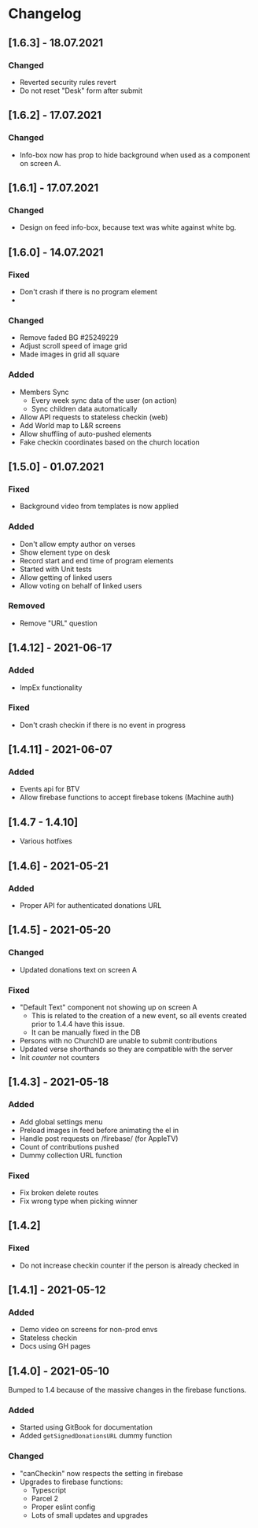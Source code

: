 # Changelog

## \[1.6.3\] - 18.07.2021

### Changed

* Reverted security rules revert
* Do not reset "Desk" form after submit

## \[1.6.2\] - 17.07.2021

### Changed

* Info-box now has prop to hide background when used as a component on screen A.

## \[1.6.1\] - 17.07.2021

### Changed

* Design on feed info-box, because text was white against white bg.

## \[1.6.0\] - 14.07.2021

### Fixed

* Don't crash if there is no program element
* 
### Changed

* Remove faded BG #25249229
* Adjust scroll speed of image grid
* Made images in grid all square

### Added

* Members Sync
  * Every week sync data of the user (on action)
  * Sync children data automatically
* Allow API requests to stateless checkin (web)
* Add World map to L&R screens
* Allow shuffling of auto-pushed elements
* Fake checkin coordinates based on the church location

## \[1.5.0\] - 01.07.2021

### Fixed

* Background video from templates is now applied

### Added

* Don't allow empty author on verses
* Show element type on desk
* Record start and end time of program elements
* Started with Unit tests
* Allow getting of linked users
* Allow voting on behalf of linked users

### Removed

* Remove "URL" question

## \[1.4.12\] - 2021-06-17

### Added 

* ImpEx functionality

### Fixed

* Don't crash checkin if there is no event in progress

## \[1.4.11\] - 2021-06-07

### Added

* Events api for BTV
* Allow firebase functions to accept firebase tokens (Machine auth)

## \[1.4.7 - 1.4.10\]

* Various hotfixes

## \[1.4.6\] - 2021-05-21

### Added

* Proper API for authenticated donations URL

## \[1.4.5\] - 2021-05-20

### Changed

* Updated donations text on screen A

### Fixed

* "Default Text" component not showing up on screen A
  * This is related to the creation of a new event, so all events created prior to 1.4.4 have this issue.
  * It can be manually fixed in the DB
* Persons with no ChurchID are unable to submit contributions
* Updated verse shorthands so they are compatible with the server
* Init *counter* not counters

## \[1.4.3\] - 2021-05-18

### Added

* Add global settings menu
* Preload images in feed before animating the el in
* Handle post requests on /firebase/ (for AppleTV)
* Count of contributions pushed
* Dummy collection URL function

### Fixed

* Fix broken delete routes
* Fix wrong type when picking winner
 
## \[1.4.2\]

### Fixed

* Do not increase checkin counter if the person is already checked in

## \[1.4.1\] - 2021-05-12

### Added

* Demo video on screens for non-prod envs
* Stateless checkin
* Docs using GH pages


## \[1.4.0\] - 2021-05-10

Bumped to 1.4 because of the massive changes in the firebase functions.

### Added

* Started using GitBook for documentation
* Added `getSignedDonationsURL` dummy function

### Changed

* "canCheckin" now respects the setting in firebase
* Upgrades to firebase functions:
  * Typescript
  * Parcel 2
  * Proper eslint config
  * Lots of small updates and upgrades
